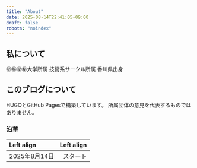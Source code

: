```yaml
---
title: "About"
date: 2025-08-14T22:41:05+09:00
draft: false
robots: "noindex"
---
```


## 私について
㊙㊙㊙㊙大学所属
技術系サークル所属
香川県出身


## このブログについて
HUGOとGitHub Pagesで構築しています。
所属団体の意見を代表するものではありません。

### 沿革
| Left align | Left align | 
|:-----------|------------:|
| 2025年8月14日 | スタート |